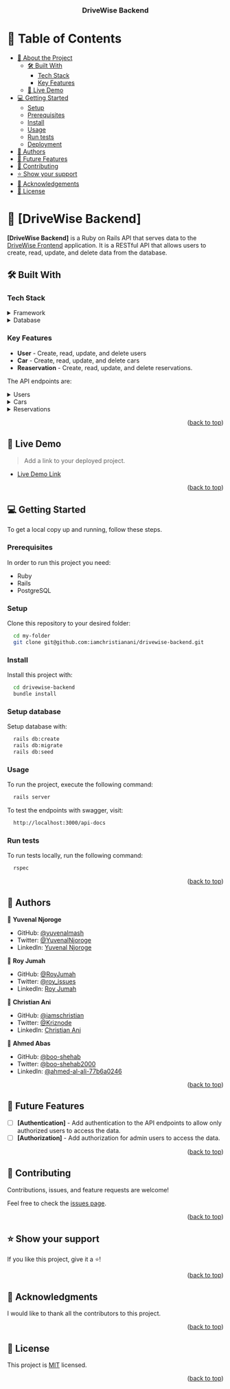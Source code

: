 <a name="readme-top"></a>

<div align="center">

  <h3><b>DriveWise Backend</b></h3>

</div>

<!-- TABLE OF CONTENTS -->

# 📗 Table of Contents

- [📖 About the Project](#about-project)
  - [🛠 Built With](#built-with)
    - [Tech Stack](#tech-stack)
    - [Key Features](#key-features)
  - [🚀 Live Demo](#live-demo)
- [💻 Getting Started](#getting-started)
  - [Setup](#setup)
  - [Prerequisites](#prerequisites)
  - [Install](#install)
  - [Usage](#usage)
  - [Run tests](#run-tests)
  - [Deployment](#deployment)
- [👥 Authors](#authors)
- [🔭 Future Features](#future-features)
- [🤝 Contributing](#contributing)
- [⭐️ Show your support](#support)
- [🙏 Acknowledgements](#acknowledgements)
- [📝 License](#license)

<!-- PROJECT DESCRIPTION -->

# 📖 [DriveWise Backend] <a name="about-project"></a>

**[DriveWise Backend]** is a Ruby on Rails API that serves data to the [DriveWise Frontend](https://github.com/iamchristianani/drivewise-frontend) application. It is a RESTful API that allows users to create, read, update, and delete data from the database.

## 🛠 Built With <a name="built-with"></a>

### Tech Stack <a name="tech-stack"></a>

<details>
  <summary>Framework</summary>
  <ul>
    <li><a href="https://rubyonrails.org/">Ruby on Rails</a></li>
  </ul>
</details>

<details>
<summary>Database</summary>
  <ul>
    <li><a href="https://www.postgresql.org/">PostgreSQL</a></li>
  </ul>
</details>

<!-- Features -->

### Key Features <a name="key-features"></a>

- **User** - Create, read, update, and delete users
- **Car** - Create, read, update, and delete cars
- **Reaservation** - Create, read, update, and delete reservations.

The API endpoints are:
<details>
  <summary>Users</summary>
  <ul>
    <li>GET /users</li>
    <li>GET /users/:id</li>
    <li>POST /users</li>
    <li>PATCH /users/:id</li>
    <li>DELETE /users/:id</li>
  </ul>
</details>
<details>
  <summary>Cars</summary>
  <ul>
    <li>GET /cars</li>
    <li>GET /cars/:id</li>
    <li>POST /cars</li>
    <li>PATCH /cars/:id</li>
    <li>DELETE /cars/:id</li>
  </ul>
</details>
<details>
  <summary>Reservations</summary>
  <ul>
    <li>GET /reservations</li>
    <li>GET /reservations/:id</li>
    <li>GET /users/:user_id/reservations</li>
    <li>GET /cars/:car_id/reservations</li>
    <li>POST /users/:user_id/reservations</li>
    <li>PATCH /users/:user_id/reservations/:id</li>
    <li>DELETE /users/:user_id/reservations/:id</li>
  </ul>
</details>


<p align="right">(<a href="#readme-top">back to top</a>)</p>

<!-- LIVE DEMO -->

## 🚀 Live Demo <a name="live-demo"></a>

> Add a link to your deployed project.

- [Live Demo Link](https://google.com)

<p align="right">(<a href="#readme-top">back to top</a>)</p>

<!-- GETTING STARTED -->

## 💻 Getting Started <a name="getting-started"></a>

To get a local copy up and running, follow these steps.

### Prerequisites

In order to run this project you need:

- Ruby
- Rails
- PostgreSQL

### Setup

Clone this repository to your desired folder:


```sh
  cd my-folder
  git clone git@github.com:iamchristianani/drivewise-backend.git
```

### Install

Install this project with:

```sh
  cd drivewise-backend
  bundle install
```

### Setup database

Setup database with:

```sh
  rails db:create
  rails db:migrate
  rails db:seed
```

### Usage

To run the project, execute the following command:

```sh
  rails server
```

To test the endpoints with swagger, visit:

```sh
  http://localhost:3000/api-docs
```
### Run tests

To run tests locally, run the following command:

```sh
  rspec
```

<p align="right">(<a href="#readme-top">back to top</a>)</p>

<!-- AUTHORS -->

## 👥 Authors <a name="authors"></a>

👤 **Yuvenal Njoroge**

- GitHub: [@yuvenalmash](https://github.com/yuvenalmash)
- Twitter: [@YuvenalNjoroge](https://twitter.com/YuvenalNjoroge)
- LinkedIn: [Yuvenal Njoroge](https://linkedin.com/in/yuvenal-njoroge)

👤 **Roy Jumah**

- GitHub: [@RoyJumah](https://github.com/RoyJumah)
- Twitter: [@roy_issues](https://twitter.com/roy_issues)
- LinkedIn: [Roy Jumah](https://www.linkedin.com/in/roy-jumah/)

👤 **Christian Ani**

- GitHub: [@iamschristian](https://github.com/iamchristianani)
- Twitter: [@Kriznode](https://twitter.com/kriznode)
- LinkedIn: [Christian Ani](https://www.linkedin.com/in/anikriz/)

👤 **Ahmed Abas**

- GitHub: [@boo-shehab](https://github.com/boo-shehab)
- Twitter: [@boo-shehab2000](https://twitter.com/boo_shehab2000)
- LinkedIn: [@ahmed-al-ali-77b6a0246](https://linkedin.com/in/ahmed-al-ali-77b6a0246)

<p align="right">(<a href="#readme-top">back to top</a>)</p>

<!-- FUTURE FEATURES -->

## 🔭 Future Features <a name="future-features"></a>

- [ ] **[Authentication]** - Add authentication to the API endpoints to allow only authorized users to access the data.
- [ ] **[Authorization]** - Add authorization for admin users to access the data.

<p align="right">(<a href="#readme-top">back to top</a>)</p>

<!-- CONTRIBUTING -->

## 🤝 Contributing <a name="contributing"></a>

Contributions, issues, and feature requests are welcome!

Feel free to check the [issues page](https://github.com/iamchristianani/drivewise-backend/issues).

<p align="right">(<a href="#readme-top">back to top</a>)</p>

<!-- SUPPORT -->

## ⭐️ Show your support <a name="support"></a>

If you like this project, give it a ⭐️!

<p align="right">(<a href="#readme-top">back to top</a>)</p>

<!-- ACKNOWLEDGEMENTS -->

## 🙏 Acknowledgments <a name="acknowledgements"></a>

I would like to thank all the contributors to this project.

<p align="right">(<a href="#readme-top">back to top</a>)</p>

<!-- LICENSE -->

## 📝 License <a name="license"></a>

This project is [MIT](./LICENSE) licensed.

<p align="right">(<a href="#readme-top">back to top</a>)</p>
